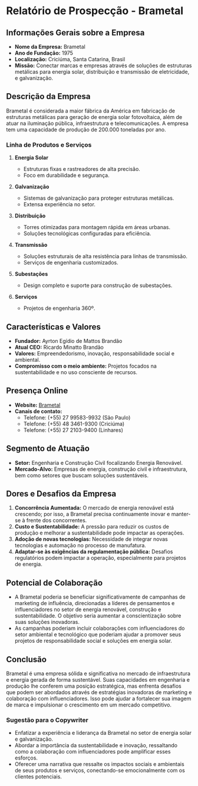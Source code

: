 # Relatório de Prospecção - Brametal

## Informações Gerais sobre a Empresa
- **Nome da Empresa:** Brametal
- **Ano de Fundação:** 1975
- **Localização:** Criciúma, Santa Catarina, Brasil
- **Missão:** Conectar marcas e empresas através de soluções de estruturas metálicas para energia solar, distribuição e transmissão de eletricidade, e galvanização.

## Descrição da Empresa
Brametal é considerada a maior fábrica da América em fabricação de estruturas metálicas para geração de energia solar fotovoltaica, além de atuar na iluminação pública, infraestrutura e telecomunicações. A empresa tem uma capacidade de produção de 200.000 toneladas por ano.

### Linha de Produtos e Serviços
1. **Energia Solar**
   - Estruturas fixas e rastreadores de alta precisão.
   - Foco em durabilidade e segurança.

2. **Galvanização**
   - Sistemas de galvanização para proteger estruturas metálicas.
   - Extensa experiência no setor.

3. **Distribuição**
   - Torres otimizadas para montagem rápida em áreas urbanas.
   - Soluções tecnológicas configuradas para eficiência.

4. **Transmissão**
   - Soluções estruturais de alta resistência para linhas de transmissão.
   - Serviços de engenharia customizados.

5. **Subestações**
   - Design completo e suporte para construção de subestações.

6. **Serviços**
   - Projetos de engenharia 360º.

## Características e Valores
- **Fundador:** Ayrton Egídio de Mattos Brandão
- **Atual CEO:** Ricardo Minatto Brandão
- **Valores:** Empreendedorismo, inovação, responsabilidade social e ambiental.
- **Compromisso com o meio ambiente:** Projetos focados na sustentabilidade e no uso consciente de recursos.

## Presença Online
- **Website:** [Brametal](https://www.brametal.com.br/en/)
- **Canais de contato:**
  - Telefone: (+55) 27 99583-9932 (São Paulo)
  - Telefone: (+55) 48 3461-9300 (Criciúma)
  - Telefone: (+55) 27 2103-9400 (Linhares)
  
## Segmento de Atuação
- **Setor:** Engenharia e Construção Civil focalizando Energia Renovável.
- **Mercado-Alvo:** Empresas de energia, construção civil e infraestrutura, bem como setores que buscam soluções sustentáveis.

## Dores e Desafios da Empresa
1. **Concorrência Aumentada:** O mercado de energia renovável está crescendo; por isso, a Brametal precisa continuamente inovar e manter-se à frente dos concorrentes.
2. **Custo e Sustentabilidade:** A pressão para reduzir os custos de produção e melhorar a sustentabilidade pode impactar as operações.
3. **Adoção de novas tecnologias:** Necessidade de integrar novas tecnologias e automação no processo de manufatura.
4. **Adaptar-se às exigências da regulamentação pública:** Desafios regulatórios podem impactar a operação, especialmente para projetos de energia.

## Potencial de Colaboração
- A Brametal poderia se beneficiar significativamente de campanhas de marketing de influência, direcionadas a líderes de pensamentos e influenciadores no setor de energia renovável, construção e sustentabilidade. O objetivo seria aumentar a conscientização sobre suas soluções inovadoras.
- As campanhas poderiam incluir colaborações com influenciadores do setor ambiental e tecnológico que poderiam ajudar a promover seus projetos de responsabilidade social e soluções em energia solar.

## Conclusão
Brametal é uma empresa sólida e significativa no mercado de infraestrutura e energia gerada de forma sustentável. Suas capacidades em engenharia e produção lhe conferem uma posição estratégica, mas enfrenta desafios que podem ser abordados através de estratégias inovadoras de marketing e colaboração com influenciadores. Isso pode ajudar a fortalecer sua imagem de marca e impulsionar o crescimento em um mercado competitivo. 

### Sugestão para o Copywriter
- Enfatizar a experiência e liderança da Brametal no setor de energia solar e galvanização.
- Abordar a importância da sustentabilidade e inovação, ressaltando como a colaboração com influenciadores pode amplificar esses esforços.
- Oferecer uma narrativa que ressalte os impactos sociais e ambientais de seus produtos e serviços, conectando-se emocionalmente com os clientes potenciais.